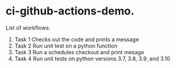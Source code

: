 # ci-github-actions-demo.

List of workflows:
1. Task 1
  Checks out the code and prints a message
2. Task 2
   Run unit test on a python function
3. Task 3
   Run a schedules checkout and print mesage
4. Task 4
   Run unit tests on python versions 3.7, 3.8, 3.9,
and 3.10
